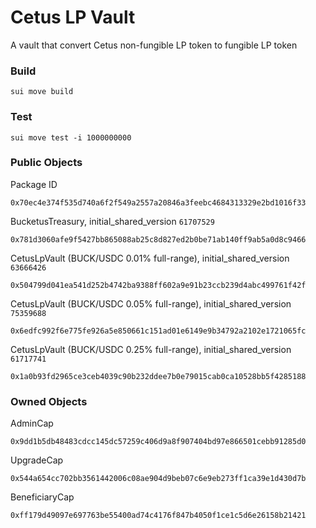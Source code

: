 # Cetus LP Vault
A vault that convert Cetus non-fungible LP token to fungible LP token

### Build
```
sui move build
```

### Test
```
sui move test -i 1000000000
```

### Public Objects
Package ID
```
0x70ec4e374f535d740a6f2f549a2557a20846a3feebc4684313329e2bd1016f33
```
BucketusTreasury, initial_shared_version `61707529`
```
0x781d3060afe9f5427bb865088ab25c8d827ed2b0be71ab140ff9ab5a0d8c9466
```
CetusLpVault (BUCK/USDC 0.01% full-range), initial_shared_version `63666426`
```
0x504799d041ea541d252b4742ba9388ff602a9e91b23ccb239d4abc499761f42f
```
CetusLpVault (BUCK/USDC 0.05% full-range), initial_shared_version `75359688`
```
0x6edfc992f6e775fe926a5e850661c151ad01e6149e9b34792a2102e1721065fc
```
CetusLpVault (BUCK/USDC 0.25% full-range), initial_shared_version `61717741`
```
0x1a0b93fd2965ce3ceb4039c90b232ddee7b0e79015cab0ca10528bb5f4285188
```

### Owned Objects
AdminCap
```
0x9dd1b5db48483cdcc145dc57259c406d9a8f907404bd97e866501cebb91285d0
```
UpgradeCap
```
0x544a654cc702bb3561442006c08ae904d9beb07c6e9eb273ff1ca39e1d430d7b
```
BeneficiaryCap
```
0xff179d49097e697763be55400ad74c4176f847b4050f1ce1c5d6e26158b21421
```
